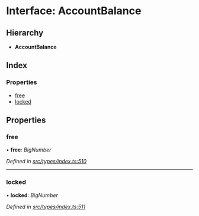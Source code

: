 # Interface: AccountBalance

## Hierarchy

* **AccountBalance**

## Index

### Properties

* [free](accountbalance.md#free)
* [locked](accountbalance.md#locked)

## Properties

###  free

• **free**: *BigNumber*

*Defined in [src/types/index.ts:510](https://github.com/PolymathNetwork/polymesh-sdk/blob/c77f6a3e/src/types/index.ts#L510)*

___

###  locked

• **locked**: *BigNumber*

*Defined in [src/types/index.ts:511](https://github.com/PolymathNetwork/polymesh-sdk/blob/c77f6a3e/src/types/index.ts#L511)*
